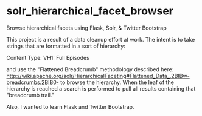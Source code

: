 solr_hierarchical_facet_browser
===============================

Browse hierarchical facets using Flask, Solr, &amp; Twitter Bootstrap

This project is a result of a data cleanup effort at work.  The intent is to take strings that are formatted in a sort of hierarchy:

Content Type: VH1: Full Episodes

and use the "Flattened Breadcrumb" methodology described here: http://wiki.apache.org/solr/HierarchicalFaceting#Flattened_Data_.2BIBw-breadcrumbs.2BIB0- to browse the hierarchy.  When the leaf of the hierarchy is reached a search is performed to pull all results containing that "breadcrumb trail."

Also, I wanted to learn Flask and Twitter Bootstrap.
